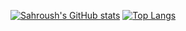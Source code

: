 [![Sahroush's GitHub stats](https://github-readme-stats.vercel.app/api?username=sahroush&bg_color=1e1e2e&text_color=cdd6f4&icon_color=cba6f7&title_color=94e2d5)](https://github.com/anuraghazra/github-readme-stats)
[![Top Langs](https://github-readme-stats.vercel.app/api/top-langs/?username=sahroush&layout=compact&bg_color=1e1e2e&text_color=cdd6f4&icon_color=cba6f7&title_color=94e2d5)](https://github.com/anuraghazra/github-readme-stats)
